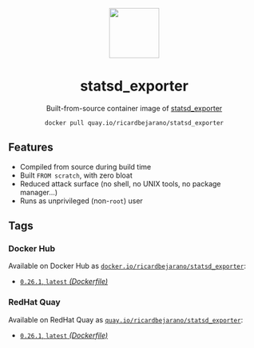 <div align="center">
	<p><img src="https://em-content.zobj.net/thumbs/160/apple/325/fire_1f525.png" width="100px"></p>
	<h1>statsd_exporter</h1>
	<p>Built-from-source container image of <a href="https://github.com/prometheus/statsd_exporter">statsd_exporter</a></p>
	<code>docker pull quay.io/ricardbejarano/statsd_exporter</code>
</div>


## Features

* Compiled from source during build time
* Built `FROM scratch`, with zero bloat
* Reduced attack surface (no shell, no UNIX tools, no package manager...)
* Runs as unprivileged (non-`root`) user


## Tags

### Docker Hub

Available on Docker Hub as [`docker.io/ricardbejarano/statsd_exporter`](https://hub.docker.com/r/ricardbejarano/statsd_exporter):

- [`0.26.1`, `latest` *(Dockerfile)*](Dockerfile)

### RedHat Quay

Available on RedHat Quay as [`quay.io/ricardbejarano/statsd_exporter`](https://quay.io/repository/ricardbejarano/statsd_exporter):

- [`0.26.1`, `latest` *(Dockerfile)*](Dockerfile)
